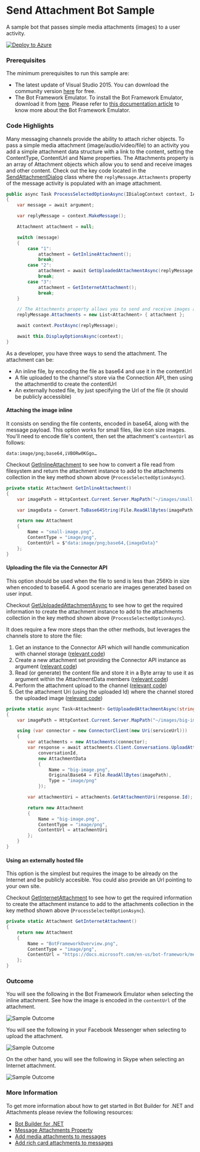 # Send Attachment Bot Sample

A sample bot that passes simple media attachments (images) to a user activity.

[![Deploy to Azure][Deploy Button]][Deploy CSharp/SendAttachment]

[Deploy Button]: https://azuredeploy.net/deploybutton.png
[Deploy CSharp/SendAttachment]: https://azuredeploy.net

### Prerequisites

The minimum prerequisites to run this sample are:
* The latest update of Visual Studio 2015. You can download the community version [here](http://www.visualstudio.com) for free.
* The Bot Framework Emulator. To install the Bot Framework Emulator, download it from [here](https://emulator.botframework.com/). Please refer to [this documentation article](https://github.com/microsoft/botframework-emulator/wiki/Getting-Started) to know more about the Bot Framework Emulator.

### Code Highlights

Many messaging channels provide the ability to attach richer objects. To pass a simple media attachment (image/audio/video/file) to an activity you add a simple attachment data structure with a link to the content, setting the ContentType, ContentUrl and Name properties.
The Attachments property is an array of Attachment objects which allow you to send and receive images and other content. Check out the key code located in the [SendAttachmentDialog](SendAttachmentDialog.cs#L55-L82) class where the `replyMessage.Attachments` property of the message activity is populated with an image attachment.

````C#
public async Task ProcessSelectedOptionAsync(IDialogContext context, IAwaitable<string> argument)
{
    var message = await argument;

    var replyMessage = context.MakeMessage();

    Attachment attachment = null;

    switch (message)
    {
        case "1":
            attachment = GetInlineAttachment();
            break;
        case "2":
            attachment = await GetUploadedAttachmentAsync(replyMessage.ServiceUrl, replyMessage.Conversation.Id);
            break;
        case "3":
            attachment = GetInternetAttachment();
            break;
    }

    // The Attachments property allows you to send and receive images and other content
    replyMessage.Attachments = new List<Attachment> { attachment };

    await context.PostAsync(replyMessage);

    await this.DisplayOptionsAsync(context);
}
````

As a developer, you have three ways to send the attachment. The attachment can be:
 - An inline file, by encoding the file as base64 and use it in the contentUrl
 - A file uploaded to the channel's store via the Connection API, then using the attachmentId to create the contentUrl
 - An externally hosted file, by just specifying the Url of the file (it should be publicly accessible)

#### Attaching the image inline

It consists on sending the file contents, encoded in base64, along with the message payload. This option works for small files, like icon size images. 
You'll need to encode file's content, then set the attachment's `contentUrl` as follows:

````
data:image/png;base64,iVBORw0KGgo…
````

Checkout [GetInlineAttachment](SendAttachmentDialog.cs#L84-L96) to see how to convert a file read from filesystem and return the attachment instance to add to the attachments collection in the key method shown above (`ProcessSelectedOptionAsync`).

````C#
private static Attachment GetInlineAttachment()
{
    var imagePath = HttpContext.Current.Server.MapPath("~/images/small-image.png");

    var imageData = Convert.ToBase64String(File.ReadAllBytes(imagePath));

    return new Attachment
    {
        Name = "small-image.png",
        ContentType = "image/png",
        ContentUrl = $"data:image/png;base64,{imageData}"
    };
}
````

#### Uploading the file via the Connector API

This option should be used when the file to send is less than 256Kb in size when encoded to base64. A good scenario are images generated based on user input.

Checkout [GetUploadedAttachmentAsync](SendAttachmentDialog.cs#L98-L123) to see how to get the required information to create the attachment instance to add to the attachments collection in the key method shown above (`ProcessSelectedOptionAsync`).

It does require a few more steps than the other methods, but leverages the channels store to store the file:

1. Get an instance to the Connector API which will handle communication with channel storage ([relevant code](SendAttachmentDialog.cs#L102))
2. Create a new attachment set providing the Connector API instance as argument ([relevant code](SendAttachmentDialog.cs#L104))
3. Read (or generate) the content file and store it in a Byte array to use it as argument within the AttachmentData members ([relevant code](SendAttachmentDialog.cs#L110))
4. Perform the attachment upload to the channel ([relevant code](SendAttachmentDialog.cs#L105))
5. Get the attachment Uri (using the uploaded Id) where the channel stored the uploaded image ([relevant code](SendAttachmentDialog.cs#L114))

````C#
private static async Task<Attachment> GetUploadedAttachmentAsync(string serviceUrl, string conversationId)
{
    var imagePath = HttpContext.Current.Server.MapPath("~/images/big-image.png");

    using (var connector = new ConnectorClient(new Uri(serviceUrl)))
    {
        var attachments = new Attachments(connector);
        var response = await attachments.Client.Conversations.UploadAttachmentAsync(
            conversationId,
            new AttachmentData
            {
                Name = "big-image.png",
                OriginalBase64 = File.ReadAllBytes(imagePath),
                Type = "image/png"
            });

        var attachmentUri = attachments.GetAttachmentUri(response.Id);

        return new Attachment
        {
            Name = "big-image.png",
            ContentType = "image/png",
            ContentUrl = attachmentUri
        };
    }
}
````

#### Using an externally hosted file

This option is the simplest but requires the image to be already on the Internet and be publicly accesible.
You could also provide an Url pointing to your own site.

Checkout [GetInternetAttachment](SendAttachmentDialog.cs#L125-L133) to see how to get the required information to create the attachment instance to add to the attachments collection in the key method shown above (`ProcessSelectedOptionAsync`).

````C#
private static Attachment GetInternetAttachment()
{
    return new Attachment
    {
        Name = "BotFrameworkOverview.png",
        ContentType = "image/png",
        ContentUrl = "https://docs.microsoft.com/en-us/bot-framework/media/how-it-works/architecture-resize.png"
    };
}
````

### Outcome

You will see the following in the Bot Framework Emulator when selecting the inline attachment. See how the image is encoded in the `contentUrl` of the attachment.

![Sample Outcome](images/outcome-emulator.png)

You will see the following in your Facebook Messenger when selecting to upload the attachment.

![Sample Outcome](images/outcome-facebook.png)

On the other hand, you will see the following in Skype when selecting an Internet attachment.

![Sample Outcome](images/outcome-skype.png)

### More Information

To get more information about how to get started in Bot Builder for .NET and Attachments please review the following resources:
* [Bot Builder for .NET](https://docs.microsoft.com/en-us/bot-framework/dotnet/)
* [Message Attachments Property](https://docs.microsoft.com/en-us/bot-framework/dotnet/bot-builder-dotnet-create-messages#message-attachments)
* [Add media attachments to messages](https://docs.microsoft.com/en-us/bot-framework/dotnet/bot-builder-dotnet-add-media-attachments)
* [Add rich card attachments to messages](https://docs.microsoft.com/en-us/bot-framework/dotnet/bot-builder-dotnet-add-rich-card-attachments)
